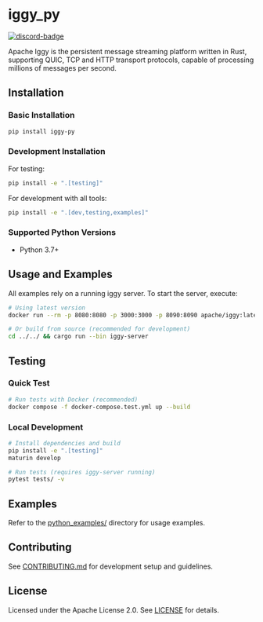 # iggy_py

[![discord-badge](https://img.shields.io/discord/1144142576266530928)](https://discord.gg/C5Sux5NcRa)

Apache Iggy is the persistent message streaming platform written in Rust, supporting QUIC, TCP and HTTP transport protocols, capable of processing millions of messages per second.

## Installation

### Basic Installation

```bash
pip install iggy-py
```

### Development Installation

For testing:

```bash
pip install -e ".[testing]"
```

For development with all tools:

```bash
pip install -e ".[dev,testing,examples]"
```

### Supported Python Versions

- Python 3.7+

## Usage and Examples

All examples rely on a running iggy server. To start the server, execute:

```bash
# Using latest version
docker run --rm -p 8080:8080 -p 3000:3000 -p 8090:8090 apache/iggy:latest

# Or build from source (recommended for development)
cd ../../ && cargo run --bin iggy-server
```

## Testing

### Quick Test

```bash
# Run tests with Docker (recommended)
docker compose -f docker-compose.test.yml up --build
```

### Local Development

```bash
# Install dependencies and build
pip install -e ".[testing]"
maturin develop

# Run tests (requires iggy-server running)
pytest tests/ -v
```

## Examples

Refer to the [python_examples/](python_examples/) directory for usage examples.

## Contributing

See [CONTRIBUTING.md](CONTRIBUTING.md) for development setup and guidelines.

## License

Licensed under the Apache License 2.0. See [LICENSE](LICENSE) for details.
